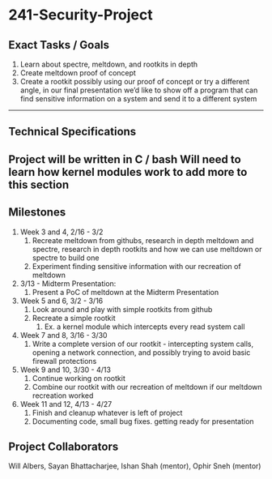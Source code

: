 # 241-Security-Project
## Exact Tasks / Goals
1. Learn about spectre, meltdown, and rootkits in depth	 
2. Create meltdown proof of concept
3. Create a rootkit possibly using our proof of concept or try a different angle, in our final presentation we’d like to show off a program that can find sensitive information on a system and send it to a different system
---
## Technical Specifications
Project will be written in C / bash
Will need to learn how kernel modules work to add more to this section
---
## Milestones
1. Week 3 and 4, 2/16 - 3/2
    1. Recreate meltdown from githubs, research in depth meltdown and spectre, research in depth rootkits and how we can use meltdown or spectre to build one
    2. Experiment finding sensitive information with our recreation of meltdown 
2. 3/13 - Midterm Presentation:
    1. Present a PoC of meltdown at the Midterm Presentation
3. Week 5 and 6, 3/2 - 3/16
    1. Look around and play with simple rootkits from github
    2. Recreate a simple rootkit
        1. Ex. a kernel module which intercepts every read system call
4. Week 7 and 8, 3/16 - 3/30
    1. Write a complete version of our rootkit - intercepting system calls, opening a network connection, and possibly trying to avoid basic firewall protections 
5. Week 9 and 10, 3/30 -  4/13
    1. Continue working on rootkit
    2. Combine our rootkit with our recreation of meltdown if our meltdown recreation worked
6. Week 11 and 12, 4/13 - 4/27
    1. Finish and cleanup whatever is left of project
    2. Documenting code, small bug fixes. getting ready for presentation

## Project Collaborators
Will Albers, Sayan Bhattacharjee, Ishan Shah (mentor), Ophir Sneh (mentor)
